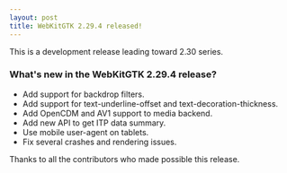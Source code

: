 ```yaml
---
layout: post
title: WebKitGTK 2.29.4 released!
---
```


This is a development release leading toward 2.30 series.

### What's new in the WebKitGTK 2.29.4 release?

 - Add support for backdrop filters.
 - Add support for text-underline-offset and text-decoration-thickness.
 - Add OpenCDM and AV1 support to media backend.
 - Add new API to get ITP data summary.
 - Use mobile user-agent on tablets.
 - Fix several crashes and rendering issues.

Thanks to all the contributors who made possible this release.